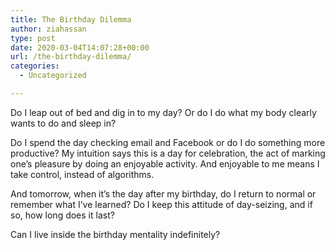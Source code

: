 ```yaml
---
title: The Birthday Dilemma
author: ziahassan
type: post
date: 2020-03-04T14:07:28+00:00
url: /the-birthday-dilemma/
categories:
  - Uncategorized

---
```

Do I leap out of bed and dig in to my day? Or do I do what my body clearly wants to do and sleep in?

Do I spend the day checking email and Facebook or do I do something more productive? My intuition says this is a day for celebration, the act of marking one’s pleasure by doing an enjoyable activity. And enjoyable to me means I take control, instead of algorithms. 

And tomorrow, when it’s the day after my birthday, do I return to normal or remember what I’ve learned? Do I keep this attitude of day-seizing, and if so, how long does it last?

Can I live inside the birthday mentality indefinitely?
